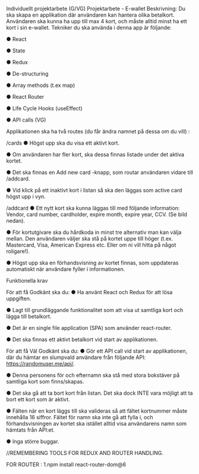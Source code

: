 Individuellt projektarbete (G/VG)
Projektarbete - E-wallet
Beskrivning: Du ska skapa en applikation där användaren kan hantera olika betalkort. Användaren ska kunna ha upp till max 4 kort, och måste alltid minst ha ett kort i sin e-wallet. Tekniker du ska använda i denna app är följande:

●  React

●  State

●  Redux

●  De-structuring

●  Array methods (t.ex map)

●  React Router

●  Life Cycle Hooks (useEffect)

●  API calls (VG)

Applikationen ska ha två routes (du får ändra namnet på dessa om du vill) :


/cards
●  Högst upp ska du visa ett aktivt kort.

●  Om användaren har fler kort, ska dessa finnas listade under det aktiva kortet.

●  Det ska finnas en Add new card -knapp, som routar användaren vidare till /addcard.

●  Vid klick på ett inaktivt kort i listan så ska den läggas som active card högst upp i vyn.

/addcard
●  Ett nytt kort ska kunna läggas till med följande information: Vendor, card number, cardholder, expire month, expire year, CCV. (Se bild nedan).

●  För kortutgivare ska du hårdkoda in minst tre alternativ man kan välja mellan. Den användaren väljer ska stå på kortet uppe till höger (t.ex. Mastercard, Visa, American Express etc. Eller om ni vill hitta på något roligare!).

●  Högst upp ska en förhandsvisning av kortet finnas, som uppdateras automatiskt när användare fyller i informationen.

Funktionella krav

För att få Godkänt ska du:
●  Ha använt React och Redux för att lösa uppgiften.

●  Lagt till grundläggande funktionalitet som att visa ut samtliga kort och lägga till betalkort.

●  Det är en single file application (SPA) som använder react-router.

●  Det ska finnas ett aktivt betalkort vid start av applikationen.

För att få Väl Godkänt ska du:
●  Gör ett API call vid start av applikationen, där du hämtar en slumpvald användare från följande API: https://randomuser.me/api/.

●  Denna personens för och efternamn ska stå med stora bokstäver på samtliga kort som finns/skapas.

●  Det ska gå att ta bort kort från listan. Det ska dock INTE vara möjligt att ta bort ett kort som är aktivt.

●  Fälten när en kort läggs till ska valideras så att fältet kortnummer måste innehålla 16 siffror. Fältet för namn ska inte gå att fylla i, och förhandsvisningen av kortet ska istället alltid visa användarens namn som hämtats från API:et.

●  Inga större buggar.


//REMEMBERING TOOLS FOR REDUX AND ROUTER HANDLING.
 
  FOR ROUTER :
  1.npm install react-router-dom@6
  
